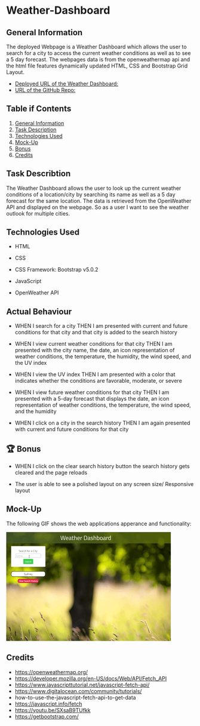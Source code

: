 # Weather-Dashboard

## General Information

The deployed Webpage is a Weather Dashboard which allows the user to search for a city to access the current weather conditions as well as to see a 5 day forecast. The webpages data is from the openweathermap api and the html file features dynamically updated HTML, CSS and Bootstrap Grid Layout.

* [Deployed URL of the Weather Dashboard:](https://zahramertens.github.io/Weather-Dashboard/)
* [URL of the GitHub Repo:](https://github.com/ZahraMertens/Weather-Dashboard.git)


## Table if Contents
1. [General Information](#general-informaion)
2. [Task Description](#task-description)
3. [Technologies Used](#technologies-used)
4. [Mock-Up](#mock-up)
5. [Bonus](#bonus)
6. [Credits](#credits)


## Task Describtion

The Weather Dashboard allows the user to look up the current weather conditions of a location/city by searching its name as well as a 5 day forecast for the same location. The data is retrieved from the OpenWeather API and displayed on the webpage. So as a user I want to see the weather outlook for multiple cities.

## Technologies Used

* HTML

* CSS

* CSS Framework: Bootstrap v5.0.2

* JavaScript

* OpenWeather API

## Actual Behaviour

* WHEN I search for a city THEN I am presented with current and future conditions for that city and that city is added to the search history

* WHEN I view current weather conditions for that city THEN I am presented with the city name, the date, an icon representation of weather conditions, the temperature, the humidity, the wind speed, and the UV index

* WHEN I view the UV index THEN I am presented with a color that indicates whether the conditions are favorable, moderate, or severe

* WHEN I view future weather conditions for that city THEN I am presented with a 5-day forecast that displays the date, an icon representation of weather conditions, the temperature, the wind speed, and the humidity

* WHEN I click on a city in the search history THEN I am again presented with current and future conditions for that city

## 🏆 Bonus


* WHEN I click on the clear search history button the search history gets cleared and the page reloads 

* The user is able to see a polished layout on any screen size/ Responsive layout

## Mock-Up

The following GIF shows the web applications apperance and functionality:

![Code-Quiz-Demo](./assets/images/weather-dashboard.gif)

## Credits

* https://openweathermap.org/
* https://developer.mozilla.org/en-US/docs/Web/API/Fetch_API
* https://www.javascripttutorial.net/javascript-fetch-api/
* https://www.digitalocean.com/community/tutorials/
* how-to-use-the-javascript-fetch-api-to-get-data
* https://javascript.info/fetch
* https://youtu.be/SXsaB9TUfkk
* https://getbootstrap.com/
